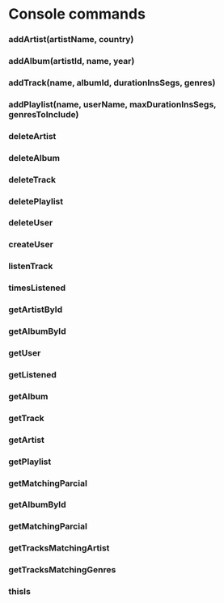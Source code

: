 # Console commands

### addArtist(artistName, country)
### addAlbum(artistId, name, year)
### addTrack(name, albumId, durationInsSegs, genres)
### addPlaylist(name, userName, maxDurationInsSegs, genresToInclude)

### deleteArtist
### deleteAlbum
### deleteTrack
### deletePlaylist
### deleteUser

### createUser
### listenTrack
### timesListened
 
### getArtistById
### getAlbumById
### getUser

### getListened
### getAlbum
### getTrack
### getArtist
### getPlaylist
 
### getMatchingParcial
### getAlbumById
### getMatchingParcial
### getTracksMatchingArtist
### getTracksMatchingGenres
 
### thisIs
